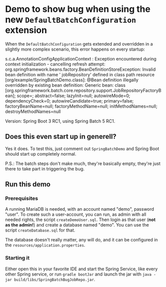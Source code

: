 # Demo to show bug when using the new `DefaultBatchConfiguration` extension

When the `DefaultBatchConfiguration` gets extended and overridden in a slightly more complex scenario, this error
happens on every startup:

s.c.a.AnnotationConfigApplicationContext : Exception encountered during context initialization - cancelling refresh
attempt: org.springframework.beans.factory.BeanDefinitionStoreException: Invalid bean definition with name '
jobRepository' defined in class path resource [org/example/SpringBatchDemo.class]: @Bean definition illegally overridden
by existing bean definition: Generic bean:
class [org.springframework.batch.core.repository.support.JobRepositoryFactoryBean]; scope=; abstract=false;
lazyInit=null; autowireMode=0; dependencyCheck=0; autowireCandidate=true; primary=false; factoryBeanName=null;
factoryMethodName=null; initMethodNames=null; destroyMethodNames=null

Version: Spring Boot 3 RC1, using Spring Batch 5 RC1.

## Does this even start up in generell?

Yes it does. To test this, just comment out `SpringBatchDemo` and Spring Boot should start up completely normal.

P.S.: The batch steps don't make much, they're basically empty, they're just there to take part in triggering the bug.

## Run this demo

### Prerequisites

A running MariaDB is needed, with an account named "demo", password "user". To create such a user-account, you can run,
as admin with all needed rights, the script `createDemoUser.sql`. Then login as that user (**not as the admin!**) and
create a database named "demo". You can use the script `createDatabase.sql` for that.

The database doesn't really matter, any will do, and it can be configured in the `resources/application.properties`.

### Starting it

Either open this in your favorite IDE and start the Spring Service, like every other Spring service, or
run `gradle bootJar` and launch the jar with `java -jar build/libs/SpringBatchBugJobRepo.jar`.